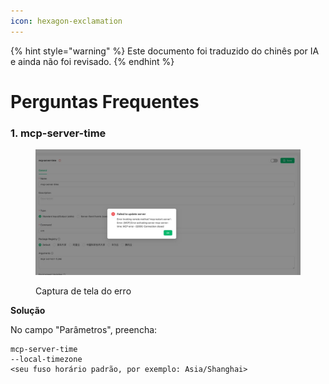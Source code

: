 ```yaml
---
icon: hexagon-exclamation
---
```


{% hint style="warning" %}
Este documento foi traduzido do chinês por IA e ainda não foi revisado.
{% endhint %}

# Perguntas Frequentes

### 1. mcp-server-time

<figure><img src="../../.gitbook/assets/telegram-cloud-photo-size-5-6068931438453048569-y.jpg" alt=""><figcaption><p>Captura de tela do erro</p></figcaption></figure>

**Solução**

No campo "Parâmetros", preencha:

```
mcp-server-time
--local-timezone
<seu fuso horário padrão, por exemplo: Asia/Shanghai>
```